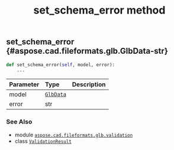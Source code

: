 ﻿---
title: set_schema_error method
second_title: Aspose.CAD for Python via .NET API References
description: 
type: docs
weight: 30
url: /python-net/aspose.cad.fileformats.glb.validation/validationresult/set_schema_error/
is_root: false
---

## set_schema_error {#aspose.cad.fileformats.glb.GlbData-str}





```python
def set_schema_error(self, model, error):
    ...
```


| Parameter | Type | Description |
| :- | :- | :- |
| model | [`GlbData`](/cad/python-net/aspose.cad.fileformats.glb/glbdata) |  |
| error | str |  |



### See Also
* module [`aspose.cad.fileformats.glb.validation`](../../)
* class [`ValidationResult`](/cad/python-net/aspose.cad.fileformats.glb.validation/validationresult)
